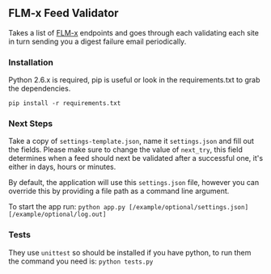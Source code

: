 ## FLM-x Feed Validator

Takes a list of [FLM-x](http://flm.foxpico.com/) endpoints and goes through each validating each site in turn sending you a digest failure email periodically.

### Installation

Python 2.6.x is required, pip is useful or look in the requirements.txt to grab the dependencies.

`pip install -r requirements.txt`

### Next Steps

Take a copy of `settings-template.json`, name it `settings.json` and fill out the fields. Please make sure to change the value of `next_try`, this field determines when a feed should next be validated after a successful one, it's either in days, hours or minutes.

By default, the application will use this `settings.json` file, however you can override this by providing a file path as a command line argument.

To start the app run:
`python app.py [/example/optional/settings.json] [/example/optional/log.out]`

### Tests

They use `unittest` so should be installed if you have python, to run them the command you need is: `python tests.py`